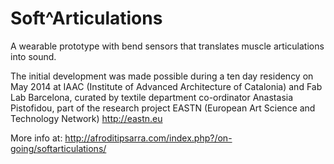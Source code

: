 Soft^Articulations
=================

A wearable prototype with bend sensors that translates muscle articulations into sound.

The initial development was made possible during a ten day residency on May 2014 at IAAC (Institute of Advanced Architecture of Catalonia) and Fab Lab Barcelona, curated by textile department co-ordinator Anastasia Pistofidou, part of the research project EASTN (European Art Science and Technology Network) http://eastn.eu

More info at: http://afroditipsarra.com/index.php?/on-going/softarticulations/
